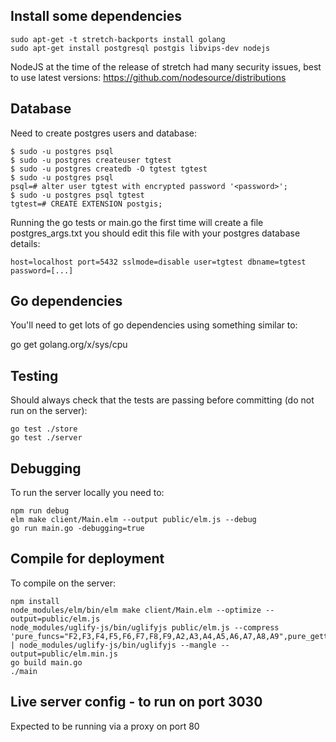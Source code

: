 ## Install some dependencies

```
sudo apt-get -t stretch-backports install golang
sudo apt-get install postgresql postgis libvips-dev nodejs
```

NodeJS at the time of the release of stretch had many security issues, best to use latest versions:
https://github.com/nodesource/distributions

## Database

Need to create postgres users and database:
```
$ sudo -u postgres psql
$ sudo -u postgres createuser tgtest
$ sudo -u postgres createdb -O tgtest tgtest
$ sudo -u postgres psql
psql=# alter user tgtest with encrypted password '<password>';
$ sudo -u postgres psql tgtest
tgtest=# CREATE EXTENSION postgis;
```

Running the go tests or main.go the first time will create a file postgres_args.txt you should edit this file with your postgres database details:
```
host=localhost port=5432 sslmode=disable user=tgtest dbname=tgtest password=[...]
```

## Go dependencies

You'll need to get lots of go dependencies using something similar to:

go get golang.org/x/sys/cpu

## Testing

Should always check that the tests are passing before committing (do not run on the server):
```
go test ./store
go test ./server
```

## Debugging
To run the server locally you need to:
```
npm run debug
elm make client/Main.elm --output public/elm.js --debug
go run main.go -debugging=true
```

## Compile for deployment
To compile on the server:
```
npm install
node_modules/elm/bin/elm make client/Main.elm --optimize --output=public/elm.js
node_modules/uglify-js/bin/uglifyjs public/elm.js --compress 'pure_funcs="F2,F3,F4,F5,F6,F7,F8,F9,A2,A3,A4,A5,A6,A7,A8,A9",pure_getters,keep_fargs=false,unsafe_comps,unsafe' | node_modules/uglify-js/bin/uglifyjs --mangle --output=public/elm.min.js
go build main.go
./main
```

## Live server config - to run on port 3030
Expected to be running via a proxy on port 80